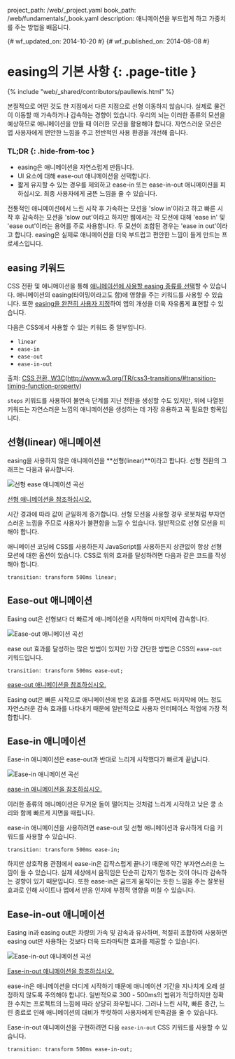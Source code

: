 project_path: /web/_project.yaml
book_path: /web/fundamentals/_book.yaml
description: 애니메이션을 부드럽게 하고 가중치를 주는 방법을 배웁니다.

{# wf_updated_on: 2014-10-20 #}
{# wf_published_on: 2014-08-08 #}

# easing의 기본 사항 {: .page-title }

{% include "web/_shared/contributors/paullewis.html" %}


본질적으로 어떤 것도 한 지점에서 다른 지점으로 선형 이동하지 않습니다. 실제로 물건이 이동할 때 가속하거나 감속하는 경향이 있습니다. 우리의 뇌는 이러한 종류의 모션을 예상하므로 애니메이션을 만들 때 이러한 모션을 활용해야 합니다. 자연스러운 모션은 앱 사용자에게 편안한 느낌을 주고 전반적인 사용 환경을 개선해 줍니다.

### TL;DR {: .hide-from-toc }
- easing은 애니메이션을 자연스럽게 만듭니다.
- UI 요소에 대해 ease-out 애니메이션을 선택합니다.
- 짧게 유지할 수 있는 경우를 제외하고 ease-in 또는 ease-in-out 애니메이션을 피하십시오. 최종 사용자에게 굼뜬 느낌을 줄 수 있습니다.


전통적인 애니메이션에서 느린 시작 후 가속하는 모션을 'slow in'이라고 하고 빠른 시작 후 감속하는 모션을 'slow out'이라고 하지만 웹에서는 각 모션에 대해 'ease in' 및 'ease out'이라는 용어를 주로 사용합니다. 두 모션이 조합된 경우는 'ease in out'이라고 합니다. easing은 실제로 애니메이션을 더욱 부드럽고 편안한 느낌이 들게 만드는 프로세스입니다.

## easing 키워드

CSS 전환 및 애니메이션을 통해 [애니메이션에 사용할 easing 종류를 선택](/web/fundamentals/design-and-ui/animations/choosing-the-right-easing)할 수 있습니다. 애니메이션의 easing(타이밍이라고도 함)에 영향을 주는 키워드를 사용할 수 있습니다. 또한 [easing을 완전히 사용자 지정](/web/fundamentals/design-and-ui/animations/custom-easing)하여 앱의 개성을 더욱 자유롭게 표현할 수 있습니다.

다음은 CSS에서 사용할 수 있는 키워드 중 일부입니다.

* `linear`
* `ease-in`
* `ease-out`
* `ease-in-out`

출처: [CSS 전환, W3C](http://www.w3.org/TR/css3-transitions/#transition-timing-function-property)(http://www.w3.org/TR/css3-transitions/#transition-timing-function-property)

`steps` 키워드를 사용하여 불연속 단계를 지닌 전환을 생성할 수도 있지만, 위에 나열된 키워드는 자연스러운 느낌의 애니메이션을 생성하는 데 가장 유용하고 꼭 필요한 항목입니다.

## 선형(linear) 애니메이션

easing을 사용하지 않은 애니메이션을 **선형(linear)**이라고 합니다. 선형 전환의 그래프는 다음과 유사합니다.

<img src="images/linear.png" style="max-width: 300px" alt="선형 ease 애니메이션 곡선" />

<a href="https://googlesamples.github.io/web-fundamentals/samples/../fundamentals/design-and-ui/animations/box-move-linear.html"> 선형 애니메이션을 참조하십시오.</a>

시간 경과에 따라 값이 균일하게 증가합니다. 선형 모션을 사용할 경우 로봇처럼 부자연스러운 느낌을 주므로 사용자가 불편함을 느낄 수 있습니다. 일반적으로 선형 모션을 피해야 합니다.

애니메이션 코딩에 CSS를 사용하든지 JavaScript를 사용하든지 상관없이 항상 선형 모션에 대한 옵션이 있습니다. CSS로 위의 효과를 달성하려면 다음과 같은 코드를 작성해야 합니다.


    transition: transform 500ms linear;
    


## Ease-out 애니메이션

Easing out은 선형보다 더 빠르게 애니메이션을 시작하며 마지막에 감속합니다.

<img src="images/ease-out.png" style="max-width: 300px" alt="Ease-out 애니메이션 곡선" />

ease out 효과를 달성하는 많은 방법이 있지만 가장 간단한 방법은 CSS의 `ease-out` 키워드입니다.


    transition: transform 500ms ease-out;
    

<a href="https://googlesamples.github.io/web-fundamentals/samples/../fundamentals/design-and-ui/animations/box-move-ease-out.html">ease-out 애니메이션을 참조하십시오.</a>

Easing out은 빠른 시작으로 애니메이션에 반응 효과를 주면서도 마지막에 어느 정도 자연스러운 감속 효과를 나타내기 때문에 일반적으로 사용자 인터페이스 작업에 가장 적합합니다.

## Ease-in 애니메이션

Ease-in 애니메이션은 ease-out과 반대로 느리게 시작했다가 빠르게 끝납니다.

<img src="images/ease-in.png" style="max-width: 300px" alt="Ease-in 애니메이션 곡선" />

<a href="https://googlesamples.github.io/web-fundamentals/samples/../fundamentals/design-and-ui/animations/box-move-ease-in.html">ease-in 애니메이션을 참조하십시오.</a>

이러한 종류의 애니메이션은 무거운 돌이 떨어지는 것처럼 느리게 시작하고 낮은 쿵 소리와 함께 빠르게 지면을 때립니다.

ease-in 애니메이션을 사용하려면 ease-out 및 선형 애니메이션과 유사하게 다음 키워드를 사용할 수 있습니다.


    transition: transform 500ms ease-in;
    

하지만 상호작용 관점에서 ease-in은 갑작스럽게 끝나기 때문에 약간 부자연스러운 느낌이 들 수 있습니다. 실제 세상에서 움직임은 단순히 갑자기 멈추는 것이 아니라 감속하는 경향이 있기 때문입니다. 또한 ease-in은 굼뜨게 움직이는 듯한 느낌을 주는 잘못된 효과로 인해 사이트나 앱에서 반응 인지에 부정적 영향을 미칠 수 있습니다.

## Ease-in-out 애니메이션

Easing in과 easing out은 차량의 가속 및 감속과 유사하며, 적절히 조합하여 사용하면 easing out만 사용하는 것보다 더욱 드라마틱한 효과를 제공할 수 있습니다.

<img src="images/ease-in-out.png" style="max-width: 300px" alt="Ease-in-out 애니메이션 곡선" />

<a href="https://googlesamples.github.io/web-fundamentals/samples/../fundamentals/design-and-ui/animations/box-move-ease-in-out.html">Ease-in-out 애니메이션을 참조하십시오.</a>

ease-in은 애니메이션을 더디게 시작하기 때문에 애니메이션 기간을 지나치게 오래 설정하지 않도록 주의해야 합니다. 일반적으로 300 - 500ms의 범위가 적당하지만 정확한 수치는 프로젝트의 느낌에 따라 상당히 좌우됩니다. 그러나 느린 시작, 빠른 중간, 느린 종료로 인해 애니메이션의 대비가 뚜렷하여 사용자에게 만족감을 줄 수 있습니다.

Ease-in-out 애니메이션을 구현하려면 다음 `ease-in-out` CSS 키워드를 사용할 수 있습니다.


    transition: transform 500ms ease-in-out;
    


